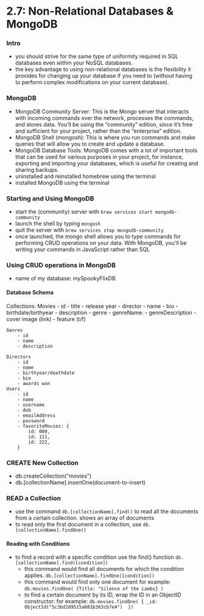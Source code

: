 # 2.7: Non-Relational Databases & MongoDB

### Intro
- you should strive for the same type of uniformity required in SQL databases even within your NoSQL databases.
- the key advantage to using non-relational databases is the flexibility it provides for changing up your database if you need to (without having to perform complex modifications on your current database).

### MongoDB
 - MongoDB Community Server: This is the Mongo server that interacts with incoming commands over the network, processes the commands, and stores data. You’ll be using the “community” edition, since it’s free and sufficient for your project, rather than the “enterprise” edition.
- MongoDB Shell (mongosh): This is where you run commands and make queries that will allow you to create and update a database.
- MongoDB Database Tools: MongoDB comes with a lot of important tools that can be used for various purposes in your project, for instance, exporting and importing your databases, which is useful for creating and sharing backups.
- uninstalled and reinstalled homebrew using the terminal
- installed MongoDB using the terminal

### Starting and Using MongoDB
- start the (community) server with `brew services start mongodb-community`
- launch the shell by typing `mongosh`
- quit the server with `brew services stop mongodb-community`
- once launched, the mongo shell allows you to type commands for performing CRUD operations on your data. With MongoDB, you'll be writing your commands in JavaScript rather than SQL

### Using CRUD operations in MongoDB
- name of my database: mySpookyFlixDB

#### Database Schema

Collections:
    Movies
        - id
        - title
        - release year
        - director
            - name
            - bio
            - birthdate/birthyear
        - description
        - genre
            - genreName:
            - genreDescription
        - cover image (link)
        - feature (t/f)

    Genres
        - id
        - name
        - description

    Directors
        - id
        - name
        - birthyear/deathdate
        - bio
        - awards won
    Users
        - id
        - name
        - username
        - dob
        - emailAddress
        - password
        - favoriteMovies: {
            id: 000, 
            id: 111,
            id: 222, 
        }

### CREATE New Collection
- db.createCollection("movies")
- db.[collectionName].insertOne(document-to-insert)

### READ a Collection
- use the command `db.[collectionName].find()` to read all the documents from a certain collection. shows an array of documents
- to read only the first document in a collection, use `db.[collectionName].findOne()`

#### Reading with Conditions

- to find a record with a specific condition use the find() function
`db.[collectionName].find([condition])`
    - this command would find all documents for which the condition applies.
`db.[collectionName].findOne([condition])`
    - this command would find only one document
        for example: `db.movies.findOne( {Title: "Silence of the Lambs} )`
   - to find a certain document by its ID, wrap the ID in an ObjectID constructor: 
        for example: `db.movies.findOne( { _id: ObjectId("5c3bd189515a081b363cb7e4")  })`

